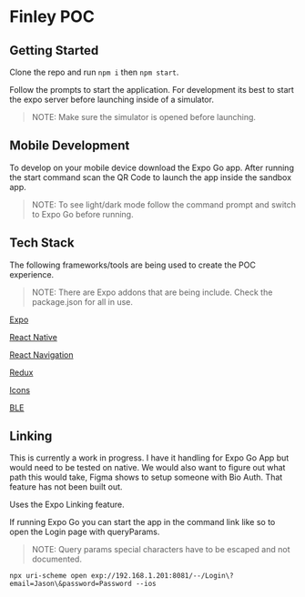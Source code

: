 # Finley POC

## Getting Started
Clone the repo and run `npm i` then `npm start`.

Follow the prompts to start the application. For development its best to start the expo server before launching inside of a simulator.

> NOTE: Make sure the simulator is opened before launching.

## Mobile Development
To develop on your mobile device download the Expo Go app. After running the start command scan the QR Code to launch the app inside the sandbox app.

> NOTE: To see light/dark mode follow the command prompt and switch to Expo Go before running.

## Tech Stack
The following frameworks/tools are being used to create the POC experience.

> NOTE: There are Expo addons that are being include. Check the package.json for all in use.

[Expo](https://expo.dev/)

[React Native](https://reactnative.dev/)

[React Navigation](https://reactnavigation.org/)

[Redux](https://redux-toolkit.js.org/)

[Icons](https://github.com/oblador/react-native-vector-icons)

[BLE](https://github.com/dotintent/react-native-ble-plx)

## Linking
This is currently a work in progress. I have it handling for Expo Go App but would need to be tested on native.
We would also want to figure out what path this would take, Figma shows to setup someone with Bio Auth. That feature has not been built out.

Uses the Expo Linking feature.

If running Expo Go you can start the app in the command link like so to open the Login page with queryParams.

> NOTE: Query params special characters have to be escaped and not documented.

```
npx uri-scheme open exp://192.168.1.201:8081/--/Login\?email=Jason\&password=Password --ios
```